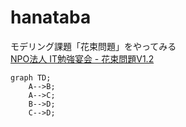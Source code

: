 # hanataba
モデリング課題「花束問題」をやってみる  
[NPO法人 IT勉強宴会 - 花束問題V1.2](https://www.benkyoenkai.org/contents/Bouquet1-2)

```mermaid
graph TD;
    A-->B;
    A-->C;
    B-->D;
    C-->D;

```